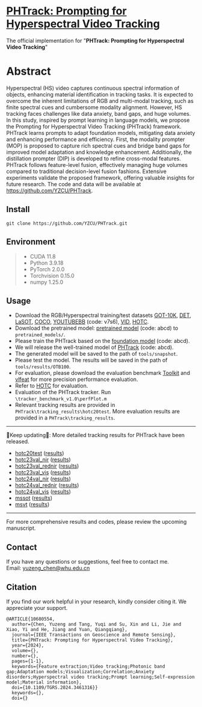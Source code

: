 # [PHTrack: Prompting for Hyperspectral Video Tracking](https://ieeexplore.ieee.org/abstract/document/10680554)
The official implementation for "**PHTrack: Prompting for Hyperspectral Video Tracking**"

# Abstract
Hyperspectral (HS) video captures continuous spectral information of objects, enhancing material identification in tracking tasks. It is expected to overcome the inherent limitations of RGB and multi-modal tracking, such as finite spectral cues and cumbersome modality alignment. However, HS tracking faces challenges like data anxiety, band gaps, and huge volumes. In this study, inspired by prompt learning in language models, we propose the Prompting for Hyperspectral Video Tracking (PHTrack) framework. PHTrack learns prompts to adapt foundation models, mitigating data anxiety and enhancing performance and efficiency. First, the modality prompter (MOP) is proposed to capture rich spectral cues and bridge band gaps for improved model adaptation and knowledge enhancement. Additionally, the distillation prompter (DIP) is developed to refine cross-modal features. PHTrack follows feature-level fusion, effectively managing huge volumes compared to traditional decision-level fusion fashions. Extensive experiments validate the proposed framework, offering valuable insights for future research. The code and data will be available at https://github.com/YZCU/PHTrack.
##  Install
```
git clone https://github.com/YZCU/PHTrack.git
```
## Environment
 > * CUDA 11.8
 > * Python 3.9.18
 > * PyTorch 2.0.0
 > * Torchvision 0.15.0
 > * numpy 1.25.0
## Usage
- Download the RGB/Hyperspectral training/test datasets [GOT-10K](http://got-10k.aitestunion.com/downloads), [DET](http://image-net.org/challenges/LSVRC/2017/), [LaSOT](https://cis.temple.edu/lasot/), [COCO](http://cocodataset.org), [YOUTUBEBB](https://pan.baidu.com/s/1gQKmi7o7HCw954JriLXYvg) (code: v7s6), [VID](http://image-net.org/challenges/LSVRC/2017/), [HOTC](https://www.hsitracking.com/hot2020/).
- Download the pretrained model: [pretrained model](https://pan.baidu.com/s/19pmFUAA0Bvj0s0GP_4xccA) (code: abcd) to `pretrained_models/`.
- Please train the PHTrack based on the [foundation model](https://pan.baidu.com/s/19pmFUAA0Bvj0s0GP_4xccA) (code: abcd).
- We will release the well-trained model of [PHTrack](https://pan.baidu.com/s/1TpODrs5IbnfXKyNC1N0uOAA) (code: abcd).
- The generated model will be saved to the path of `tools/snapshot`.
- Please test the model. The results will be saved in the path of `tools/results/OTB100`.
- For evaluation, please download the evaluation benchmark [Toolkit](http://cvlab.hanyang.ac.kr/tracker_benchmark/) and [vlfeat](http://www.vlfeat.org/index.html) for more precision performance evaluation.
- Refer to [HOTC](https://www.hsitracking.com/hot2022/) for evaluation.
- Evaluation of the PHTrack tracker. Run `\tracker_benchmark_v1.0\perfPlot.m`
- Relevant tracking results are provided in `PHTrack\tracking_results\hotc20test`. More evaluation results are provided in a `PHTrack\tracking_results`.
--------------------------------------------------------------------------------------
:running:Keep updating:running:: More detailed tracking results for PHTrack have been released.
- [hotc20test](https://www.hsitracking.com/) ([results](https://github.com/YZCU/PHTrack/tree/master/tracking_results))
- [hotc23val_nir](https://www.hsitracking.com/) ([results](https://github.com/YZCU/PHTrack/tree/master/tracking_results))
- [hotc23val_rednir](https://www.hsitracking.com/) ([results](https://github.com/YZCU/PHTrack/tree/master/tracking_results))
- [hotc23val_vis](https://www.hsitracking.com/) ([results](https://github.com/YZCU/PHTrack/tree/master/tracking_results))
- [hotc24val_nir](https://www.hsitracking.com/) ([results](https://github.com/YZCU/PHTrack/tree/master/tracking_results))
- [hotc24val_rednir](https://www.hsitracking.com/) ([results](https://github.com/YZCU/PHTrack/tree/master/tracking_results))
- [hotc24val_vis](https://www.hsitracking.com/) ([results](https://github.com/YZCU/PHTrack/tree/master/tracking_results))
- [mssot](https://www.sciencedirect.com/science/article/pii/S0924271623002551) ([results](https://github.com/YZCU/PHTrack/tree/master/tracking_results))
- [msvt](https://www.sciencedirect.com/science/article/pii/S0924271621002860) ([results](https://github.com/YZCU/PHTrack/tree/master/tracking_results))
--------------------------------------------------------------------------------------
For more comprehensive results and codes, please review the upcoming manuscript.

## Contact
If you have any questions or suggestions, feel free to contact me.  
Email: yuzeng_chen@whu.edu.cn
## Citation
If you find our work helpful in your research, kindly consider citing it. We appreciate your support.

```
@ARTICLE{10680554,
  author={Chen, Yuzeng and Tang, Yuqi and Su, Xin and Li, Jie and Xiao, Yi and He, Jiang and Yuan, Qiangqiang},
  journal={IEEE Transactions on Geoscience and Remote Sensing}, 
  title={PHTrack: Prompting for Hyperspectral Video Tracking}, 
  year={2024},
  volume={},
  number={},
  pages={1-1},
  keywords={Feature extraction;Video tracking;Photonic band gap;Adaptation models;Visualization;Correlation;Anxiety disorders;Hyperspectral video tracking;Prompt learning;Self-expression model;Material information},
  doi={10.1109/TGRS.2024.3461316}}
  keywords={},
  doi={}
```

